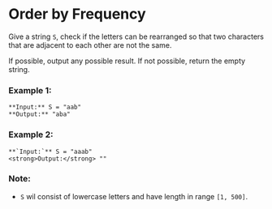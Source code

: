 ﻿# Order by Frequency

Give a string `S`, check if the letters can be rearranged so that two characters that are adjacent to each other are not the same.

If possible, output any possible result. If not possible, return the empty string.

### Example 1:
```shell
**Input:** S = "aab"
**Output:** "aba"
```

### Example 2: 
```shell
**`Input:`** S = "aaab"
<strong>Output:</strong> ""
```

### Note:
* `S` wil consist of lowercase letters and have length in range `[1, 500]`.
